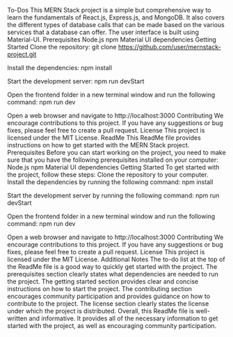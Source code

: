 To-Dos
This MERN Stack project is a simple but comprehensive way to learn the fundamentals of React.js, Express.js, and MongoDB. It also covers the different types of database calls that can be made based on the various services that a database can offer. The user interface is built using Material-UI.
Prerequisites
Node.js
npm
Material UI dependencies
Getting Started
Clone the repository:
git clone https://github.com/user/mernstack-project.git

Install the dependencies:
npm install

Start the development server:
npm run devStart

Open the frontend folder in a new terminal window and run the following command:
npm run dev

Open a web browser and navigate to http://localhost:3000
Contributing
We encourage contributions to this project. If you have any suggestions or bug fixes, please feel free to create a pull request.
License
This project is licensed under the MIT License.
ReadMe
This ReadMe file provides instructions on how to get started with the MERN Stack project.
Prerequisites
Before you can start working on the project, you need to make sure that you have the following prerequisites installed on your computer:
Node.js
npm
Material UI dependencies
Getting Started
To get started with the project, follow these steps:
Clone the repository to your computer.
Install the dependencies by running the following command:
npm install

Start the development server by running the following command:
npm run devStart

Open the frontend folder in a new terminal window and run the following command:
npm run dev

Open a web browser and navigate to http://localhost:3000
Contributing
We encourage contributions to this project. If you have any suggestions or bug fixes, please feel free to create a pull request.
License
This project is licensed under the MIT License.
Additional Notes
The to-do list at the top of the ReadMe file is a good way to quickly get started with the project.
The prerequisites section clearly states what dependencies are needed to run the project.
The getting started section provides clear and concise instructions on how to start the project.
The contributing section encourages community participation and provides guidance on how to contribute to the project.
The license section clearly states the license under which the project is distributed.
Overall, this ReadMe file is well-written and informative. It provides all of the necessary information to get started with the project, as well as encouraging community participation.

